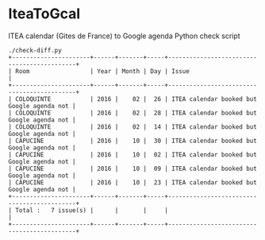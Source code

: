 # IteaToGcal

ITEA calendar (Gites de France) to Google agenda Python check script

	./check-diff.py 
	+----------------------+------+-------+-----+--------------------------------------------+
	| Room                 | Year | Month | Day | Issue                                      |
	+----------------------+------+-------+-----+--------------------------------------------+
	| COLOQUINTE           | 2016 |    02 |  26 | ITEA calendar booked but Google agenda not |
	| COLOQUINTE           | 2016 |    02 |  28 | ITEA calendar booked but Google agenda not |
	| COLOQUINTE           | 2016 |    02 |  14 | ITEA calendar booked but Google agenda not |
	| CAPUCINE             | 2016 |    10 |  30 | ITEA calendar booked but Google agenda not |
	| CAPUCINE             | 2016 |    10 |  02 | ITEA calendar booked but Google agenda not |
	| CAPUCINE             | 2016 |    10 |  09 | ITEA calendar booked but Google agenda not |
	| CAPUCINE             | 2016 |    10 |  23 | ITEA calendar booked but Google agenda not |
	+----------------------+------+-------+-----+--------------------------------------------+
	| Total :   7 issue(s) |      |       |     |                                            |
	+----------------------+------+-------+-----+--------------------------------------------+
